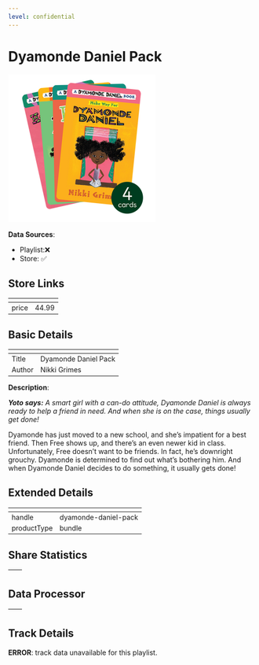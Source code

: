 ```yaml
---
level: confidential
---
```

# Dyamonde Daniel Pack

![card_[5tchK].png](../../img/cards/card_[5tchK].png)

**Data Sources**: 

- Playlist:❌
- Store: ✅


## Store Links

| <!-- --> | <!-- --> |
| - | - |
| price | 44.99 |


## Basic Details

| <!-- --> | <!-- --> |
| - | - |
| Title | Dyamonde Daniel Pack |
| Author | Nikki Grimes |

**Description**:

_**Yoto says:** A smart girl with a can-do attitude, Dyamonde Daniel is always ready to help a friend in need. And when she is on the case, things usually get done!_

Dyamonde has just moved to a new school, and she’s impatient for a best friend. Then Free shows up, and there’s an even newer kid in class. Unfortunately, Free doesn’t want to be friends. In fact, he’s downright grouchy. Dyamonde is determined to find out what’s bothering him. And when Dyamonde Daniel decides to do something, it usually gets done!


## Extended Details

| <!-- --> | <!-- --> |
| - | - |
| handle | dyamonde-daniel-pack |
| productType | bundle |


## Share Statistics

| <!-- --> | <!-- --> |
| - | - |


## Data Processor

| <!-- --> | <!-- --> |
| - | - |


## Track Details

**ERROR**: track data unavailable for this playlist.
